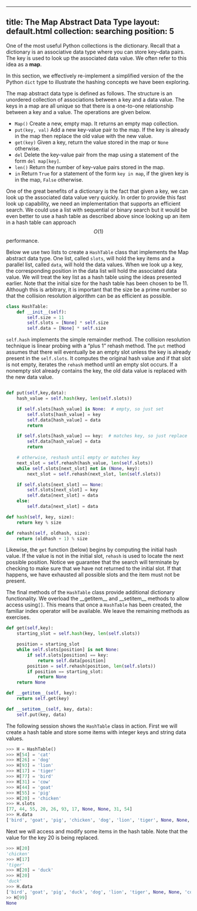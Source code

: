 ---
title: The Map Abstract Data Type
layout: default.html
collection: searching
position: 5
--

One of the most useful Python collections is the dictionary. Recall that
a dictionary is an associative data type where you can store key–data
pairs. The key is used to look up the associated data value. We often
refer to this idea as a **map**.

In this section, we effectively re-implement a simplified version of the the Python `dict` type to illustrate the hashing concepts we have been exploring.

The map abstract data type is defined as follows. The structure is an
unordered collection of associations between a key and a data value. The
keys in a map are all unique so that there is a one-to-one relationship
between a key and a value. The operations are given below.

-   `Map()` Create a new, empty map. It returns an empty map collection.
-   `put(key, val)` Add a new key-value pair to the map. If the key is
    already in the map then replace the old value with the new value.
-   `get(key)` Given a key, return the value stored in the map or
    `None` otherwise.
-   `del` Delete the key-value pair from the map using a statement of
    the form `del map[key]`.
-   `len()` Return the number of key-value pairs stored in the map.
-   `in` Return `True` for a statement of the form `key in map`, if the
    given key is in the map, `False` otherwise.

One of the great benefits of a dictionary is the fact that given a key,
we can look up the associated data value very quickly. In order to
provide this fast look up capability, we need an implementation that
supports an efficient search. We could use a list with sequential or
binary search but it would be even better to use a hash table as
described above since looking up an item in a hash table can approach
$$O(1)$$ performance.

Below we use two lists to
create a `HashTable` class that implements the Map abstract data type.
One list, called `slots`, will hold the key items and a parallel list,
called `data`, will hold the data values. When we look up a key, the
corresponding position in the data list will hold the associated data
value. We will treat the key list as a hash table using the ideas
presented earlier. Note that the initial size for the hash table has
been chosen to be 11. Although this is arbitrary, it is important that
the size be a prime number so that the collision resolution algorithm
can be as efficient as possible.

```python
class HashTable:
    def __init__(self):
        self.size = 11
        self.slots = [None] * self.size
        self.data = [None] * self.size
```

`self.hash` implements the simple remainder method. The collision
resolution technique is linear probing with a “plus 1” rehash method.
The `put` method
assumes that there will eventually be an empty slot unless the key is
already present in the `self.slots`. It computes the original hash value
and if that slot is not empty, iterates the `rehash` method until an
empty slot occurs. If a nonempty slot already contains the key, the old
data value is replaced with the new data value.

```python

def put(self,key,data):
    hash_value = self.hash(key, len(self.slots))

    if self.slots[hash_value] is None:  # empty, so just set
        self.slots[hash_value] = key
        self.data[hash_value] = data
        return

    if self.slots[hash_value] == key:  # matches key, so just replace
        self.data[hash_value] = data
        return

    # otherwise, reshash until empty or matches key
    next_slot = self.rehash(hash_value, len(self.slots))
    while self.slots[next_slot] not in (None, key):
        next_slot = self.rehash(next_slot, len(self.slots))

    if self.slots[next_slot] == None:
        self.slots[next_slot] = key
        self.data[next_slot] = data
    else:
        self.data[next_slot] = data

def hash(self, key, size):
    return key % size

def rehash(self, oldhash, size):
    return (oldhash + 1) % size
```

Likewise, the `get` function (below) begins by computing the
initial hash value. If the value is not in the initial slot, `rehash` is
used to locate the next possible position. Notice we
guarantee that the search will terminate by checking to make sure that
we have not returned to the initial slot. If that happens, we have
exhausted all possible slots and the item must not be present.

The final methods of the `HashTable` class provide additional dictionary
functionality. We overload the \_\_getitem\_\_ and \_\_setitem\_\_
methods to allow access using`[]`. This means that once a `HashTable`
has been created, the familiar index operator will be available. We
leave the remaining methods as exercises.


```python
def get(self,key):
    starting_slot = self.hash(key, len(self.slots))

    position = starting_slot
    while self.slots[position] is not None:
        if self.slots[position] == key:
            return self.data[position]
        position = self.rehash(position, len(self.slots))
        if position == starting_slot:
            return None
    return None

def __getitem__(self, key):
    return self.get(key)

def __setitem__(self, key, data):
    self.put(key, data)
```

The following session shows the `HashTable` class in action. First we
will create a hash table and store some items with integer keys and
string data values.

```python
>>> H = HashTable()
>>> H[54] = 'cat'
>>> H[26] = 'dog'
>>> H[93] = 'lion'
>>> H[17] = 'tiger'
>>> H[77] = 'bird'
>>> H[31] = 'cow'
>>> H[44] = 'goat'
>>> H[55] = 'pig'
>>> H[20] = 'chicken'
>>> H.slots
[77, 44, 55, 20, 26, 93, 17, None, None, 31, 54]
>>> H.data
['bird', 'goat', 'pig', 'chicken', 'dog', 'lion', 'tiger', None, None, 'cow', 'cat']
```

Next we will access and modify some items in the hash table. Note that
the value for the key 20 is being replaced.

```python
>>> H[20]
'chicken'
>>> H[17]
'tiger'
>>> H[20] = 'duck'
>>> H[20]
'duck'
>>> H.data
['bird', 'goat', 'pig', 'duck', 'dog', 'lion', 'tiger', None, None, 'cow', 'cat']
>> H[99]
None
```
